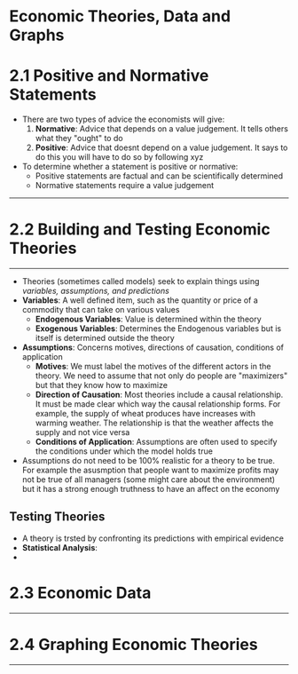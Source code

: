 # Economic Theories, Data and Graphs

# **2.1 Positive and Normative Statements**
- There are two types of advice the economists will give: 
	1. **Normative**: Advice that depends on a value judgement. It tells others what they "ought" to do 
	2. **Positive**: Advice that doesnt depend on a value judgement. It says to do this you will have to do so by following xyz
- To determine whether a statement is positive or normative:
	- Positive statements are factual and can be scientifically determined
	- Normative statements require a value judgement 
---

#  **2.2 Building and Testing Economic Theories**
---
- Theories (sometimes called models) seek to explain things using *variables, assumptions, and predictions*
- **Variables**: A well defined item, such as the quantity or price of a commodity that can take on various values 
	- **Endogenous Variables**: Value is determined within the theory 
	- **Exogenous Variables**: Determines the Endogenous variables but is itself is determined outside the theory 
- **Assumptions**: Concerns motives, directions of causation, conditions of application
	- **Motives**: We must label the motives of the different actors in the theory. We need to assume that not only do people are "maximizers" but that they know how to maximize
	- **Direction of Causation**: Most theories include a causal relationship. It must be made clear which way the causal relationship forms. For example, the supply of wheat produces have increases with warming weather. The relationship is that the weather affects the supply and not vice versa
	- **Conditions of Application**: Assumptions are often used to specify the conditions under which the model holds true 
- Assumptions do not need to be 100% realistic for a theory to be true. For example the asusmption that people want to maximize profits may not be true of all managers (some might care about the environment) but it has a strong enough truthness to have an affect on the economy
## Testing Theories 
- A theory is trsted by confronting its predictions with empirical evidence 
- **Statistical Analysis**: 
- 
# **2.3 Economic Data**
---
    
# **2.4 Graphing Economic Theories**
---